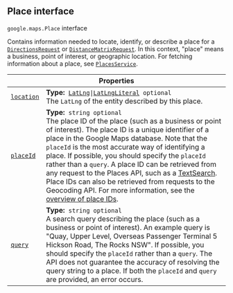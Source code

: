 
<devsite-heading text=" Place interface" for="Place" level="h2" link="" toc="" back-to-top=""><h2 id="Place" is-upgraded="">Place interface </h2></devsite-heading>
<p>
<code translate="no" dir="ltr"><span itemprop="path">google.maps</span>.<span itemprop="name">Place</span></code>
interface
</p>
<p>Contains information needed to locate, identify, or describe a place for a <code translate="no" dir="ltr"><a href="DirectionsRequest.md">DirectionsRequest</a></code> or <code translate="no" dir="ltr"><a href="DistanceMatrixRequest.md">DistanceMatrixRequest</a></code>. In this context, "place" means a business, point of interest, or geographic location. For fetching information about a place, see <code translate="no" dir="ltr"><a href="PlacesService.md">PlacesService</a></code>.</p>
<div class="devsite-table-wrapper"><table class="properties responsive" summary="interface Place - Properties">
<thead>
<tr><th colspan="2">Properties</th>
</tr></thead>
<tbody>
<tr id="Place.location">
<td itemprop="property"><code translate="no" dir="ltr"><a class="secret-link" href="#Place.location"><span>location</span></a></code></td>
<td><div><strong>Type:</strong>&nbsp; <code translate="no" dir="ltr"><a href="LatLng.md">LatLng</a>|<a href="LatLngLiteral.md">LatLngLiteral</a> <span class="optional-type-annotation">optional</span></code></div>
<div class="desc">The <code translate="no" dir="ltr">LatLng</code> of the entity described by this place.</div></td>
</tr>
<tr id="Place.placeId">
<td itemprop="property"><code translate="no" dir="ltr"><a class="secret-link" href="#Place.placeId"><span>placeId</span></a></code></td>
<td><div><strong>Type:</strong>&nbsp; <code translate="no" dir="ltr">string <span class="optional-type-annotation">optional</span></code></div>
<div class="desc">The place ID of the place (such as a business or point of interest). The place ID is a unique identifier of a place in the Google Maps database. Note that the <code translate="no" dir="ltr">placeId</code> is the most accurate way of identifying a place. If possible, you should specify the <code translate="no" dir="ltr">placeId</code> rather than a <code translate="no" dir="ltr">query</code>. A place ID can be retrieved from any request to the Places API, such as a <a href="/places/webservice/search">TextSearch</a>. Place IDs can also be retrieved from requests to the Geocoding API. For more information, see the <a href="/places/place-id">overview of place IDs</a>.</div></td>
</tr>
<tr id="Place.query">
<td itemprop="property"><code translate="no" dir="ltr"><a class="secret-link" href="#Place.query"><span>query</span></a></code></td>
<td><div><strong>Type:</strong>&nbsp; <code translate="no" dir="ltr">string <span class="optional-type-annotation">optional</span></code></div>
<div class="desc">A search query describing the place (such as a business or point of interest). An example query is "Quay, Upper Level, Overseas Passenger Terminal 5 Hickson Road, The Rocks NSW". If possible, you should specify the <code translate="no" dir="ltr">placeId</code> rather than a <code translate="no" dir="ltr">query</code>. The API does not guarantee the accuracy of resolving the query string to a place. If both the <code translate="no" dir="ltr">placeId</code> and <code translate="no" dir="ltr">query</code> are provided, an error occurs.</div></td>
</tr>
</tbody>
</table></div>
<script src="replace_links.js"></script>
